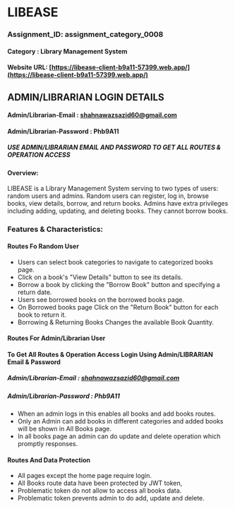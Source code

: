 
# LIBEASE 

### Assignment_ID: assignment_category_0008

#### Category : Library Management System

#### Website URL: [https://libease-client-b9a11-57399.web.app/](https://libease-client-b9a11-57399.web.app/)


## ADMIN/LIBRARIAN LOGIN DETAILS
#### Admin/Librarian-Email : shahnawazsazid60@gmail.com
#### Admin/Librarian-Password : Phb9A11

##### USE ADMIN/LIBRARIAN EMAIL AND PASSWORD TO GET ALL ROUTES & OPERATION ACCESS


#### Overview:
LIBEASE is a Library Management System serving to two types of users: random users and admins. Random users can register, log in, browse books, view details, borrow, and return books. Admins have extra privileges including adding, updating, and deleting books. They cannot borrow books. 

### Features & Characteristics:

#### Routes Fo Random User
- Users can select book categories to navigate to categorized books page.  
- Click on a book's "View Details" button to see its details.
- Borrow a book by clicking the "Borrow Book" button and specifying a return date. 
- Users see borrowed books on the borrowed books page. 
- On Borrowed books page Click on the "Return Book" button for each book to return it.
- Borrowing & Returning Books Changes the available Book Quantity.

#### Routes For Admin/Librarian User
#### To Get All Routes & Operation Access Login Using Admin/LIBRARIAN Email & Password
##### Admin/Librarian-Email : shahnawazsazid60@gmail.com
##### Admin/Librarian-Password : Phb9A11

- When an admin logs in this enables all books and add books routes.
- Only an Admin can add books in different categories and added books will be shown in All Books page.
- In all books page an admin can do update and delete operation which promptly responses.


#### Routes And Data Protection
- All pages except the home page require login.
- All Books route data have been protected by JWT token, 
- Problematic token do not allow to access all books data.
- Problematic token prevents admin to do add, update and delete.




